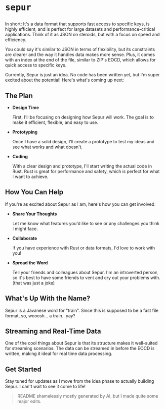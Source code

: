 <h1><pre>sepur</pre></h1>

In short: It's a data format that supports fast access to specific keys, is highly efficient,
and is perfect for large datasets and performance-critical applications. Think of it as JSON
on steroids, but with a focus on speed and efficiency.

You could say it's similar to JSON in terms of flexibility, but its constraints are clearer
and the way it handles data makes more sense. Plus, it comes with an index at the end of the
file, similar to ZIP's EOCD, which allows for quick access to specific keys.

Currently, Sepur is just an idea. No code has been written yet, but I'm super excited about
the potential! Here's what's coming up next:

## The Plan

- **Design Time**

  First, I'll be focusing on designing how Sepur will work. The goal is to make it efficient,
  flexible, and easy to use.

- **Prototyping**

  Once I have a solid design, I'll create a prototype to test my ideas and see what works and
  what doesn't.

- **Coding**

  With a clear design and prototype, I'll start writing the actual code in Rust. Rust is great
  for performance and safety, which is perfect for what I want to achieve.

## How You Can Help

If you're as excited about Sepur as I am, here's how you can get involved:

- **Share Your Thoughts**

  Let me know what features you'd like to see or any challenges you think I might face.

- **Collaborate**

  If you have experience with Rust or data formats, I'd love to work with you!

- **Spread the Word**

  Tell your friends and colleagues about Sepur. I'm an introverted person, so it's best to have
  some friends to vent and cry out your problems with. (that was just a joke)

## What's Up With the Name?

Sepur is a Javanese word for "train". Since this is supposed to be a fast file format, so,
wooosh... a train.. yay?

## Streaming and Real-Time Data

One of the cool things about Sepur is that its structure makes it well-suited for streaming
scenarios. The data can be streamed in before the EOCD is written, making it ideal for real
time data processing.

## Get Started

Stay tuned for updates as I move from the idea phase to actually building Sepur. I can't
wait to see it come to life!

> README shamelessly mostly generated by AI, but I made quite some major edits.
